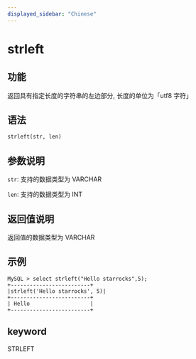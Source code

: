 ```yaml
---
displayed_sidebar: "Chinese"
---
```


# strleft

## 功能

返回具有指定长度的字符串的左边部分, 长度的单位为「utf8 字符」

## 语法

```Haskell
strleft(str, len)
```

## 参数说明

`str`: 支持的数据类型为 VARCHAR

`len`: 支持的数据类型为 INT

## 返回值说明

返回值的数据类型为 VARCHAR

## 示例

```Plain Text
MySQL > select strleft("Hello starrocks",5);
+-------------------------+
|strleft('Hello starrocks', 5)|
+-------------------------+
| Hello                   |
+-------------------------+
```

## keyword

STRLEFT
